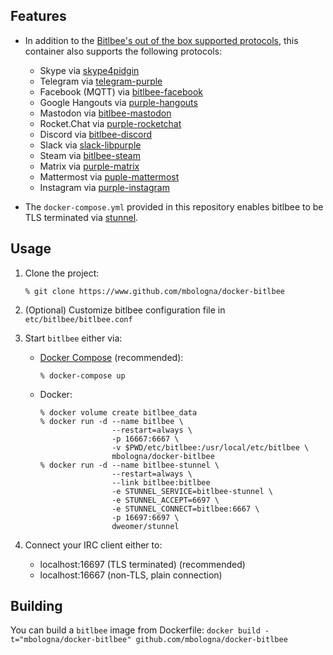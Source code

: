 ## Features

* In addition to the [Bitlbee's out of the box supported protocols](https://wiki.bitlbee.org/), this container also supports the following protocols:

    - Skype via [skype4pidgin](https://github.com/EionRobb/skype4pidgin)
    - Telegram via [telegram-purple](https://github.com/majn/telegram-purple)
    - Facebook (MQTT) via [bitlbee-facebook](https://github.com/bitlbee/bitlbee-facebook)
    - Google Hangouts via [purple-hangouts](https://github.com/EionRobb/purple-hangouts)
    - Mastodon via [bitlbee-mastodon](https://alexschroeder.ch/software/Bitlbee_Mastodon)
    - Rocket.Chat via [purple-rocketchat](https://github.com/EionRobb/purple-rocketchat)
    - Discord via [bitlbee-discord](https://github.com/sm00th/bitlbee-discord/)
    - Slack via [slack-libpurple](https://github.com/dylex/slack-libpurple)
    - Steam via [bitlbee-steam](https://github.com/bitlbee/bitlbee-steam)
    - Matrix via [purple-matrix](https://github.com/matrix-org/purple-matrix)
    - Mattermost via [puple-mattermost](https://github.com/EionRobb/purple-mattermost)
    - Instagram via [purple-instagram](https://github.com/EionRobb/purple-instagram)

* The `docker-compose.yml` provided in this repository enables bitlbee to be TLS terminated via [stunnel](https://www.stunnel.org/).

## Usage

1. Clone the project:

       % git clone https://www.github.com/mbologna/docker-bitlbee

2. (Optional) Customize bitlbee configuration file in `etc/bitlbee/bitlbee.conf`

3. Start `bitlbee` either via:

    * [Docker Compose](https://docs.docker.com/compose/install/) (recommended):

        ```
        % docker-compose up
        ```

    * Docker:

        ```
        % docker volume create bitlbee_data
        % docker run -d --name bitlbee \
                        --restart=always \
                        -p 16667:6667 \
                        -v $PWD/etc/bitlbee:/usr/local/etc/bitlbee \
                        mbologna/docker-bitlbee
        % docker run -d --name bitlbee-stunnel \
                        --restart=always \
                        --link bitlbee:bitlbee
                        -e STUNNEL_SERVICE=bitlbee-stunnel \
                        -e STUNNEL_ACCEPT=6697 \
                        -e STUNNEL_CONNECT=bitlbee:6667 \
                        -p 16697:6697 \
                        dweomer/stunnel
        ```

4. Connect your IRC client either to:

    * localhost:16697 (TLS terminated) (recommended)
    * localhost:16667 (non-TLS, plain connection)

## Building

You can build a `bitlbee` image from Dockerfile: `docker build -t="mbologna/docker-bitlbee" github.com/mbologna/docker-bitlbee`

